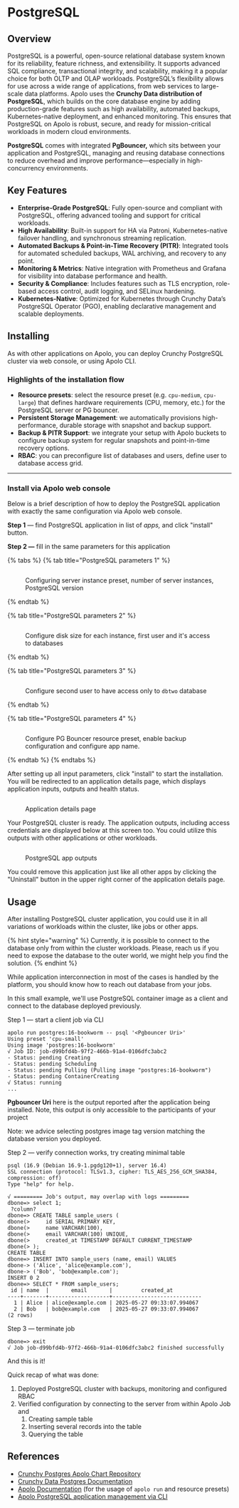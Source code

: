 # PostgreSQL

## Overview

PostgreSQL is a powerful, open-source relational database system known for its reliability, feature richness, and extensibility. It supports advanced SQL compliance, transactional integrity, and scalability, making it a popular choice for both OLTP and OLAP workloads. PostgreSQL’s flexibility allows for use across a wide range of applications, from web services to large-scale data platforms. Apolo uses the **Crunchy Data distribution of PostgreSQL**, which builds on the core database engine by adding production-grade features such as high availability, automated backups, Kubernetes-native deployment, and enhanced monitoring. This ensures that PostgreSQL on Apolo is robust, secure, and ready for mission-critical workloads in modern cloud environments.

**PostgreSQL** comes with integrated **PgBouncer,** which sits between your application and PostgreSQL, managing and reusing database connections to reduce overhead and improve performance—especially in high-concurrency environments.

## Key Features <a href="#key-features" id="key-features"></a>

* **Enterprise-Grade PostgreSQL**: Fully open-source and compliant with PostgreSQL, offering advanced tooling and support for critical workloads.
* **High Availability**: Built-in support for HA via Patroni, Kubernetes-native failover handling, and synchronous streaming replication.
* **Automated Backups & Point-in-Time Recovery (PITR)**: Integrated tools for automated scheduled backups, WAL archiving, and recovery to any point.
* **Monitoring & Metrics**: Native integration with Prometheus and Grafana for visibility into database performance and health.
* **Security & Compliance**: Includes features such as TLS encryption, role-based access control, audit logging, and SELinux hardening.
* **Kubernetes-Native**: Optimized for Kubernetes through Crunchy Data’s PostgreSQL Operator (PGO), enabling declarative management and scalable deployments.

## Installing <a href="#installation-and-deployment-on-apolo" id="installation-and-deployment-on-apolo"></a>

As with other applications on Apolo, you can deploy Crunchy PostgreSQL cluster via web console, or using Apolo CLI.

### **Highlights of the installation flow**

* **Resource presets**: select the resource preset (e.g. `cpu-medium`, `cpu-large`) that defines hardware requirements (CPU, memory, etc.) for the PostgreSQL server or PG bouncer.
* **Persistent Storage Management**: we automatically provisions high-performance, durable storage with snapshot and backup support.
* **Backup & PITR Support**: we integrate your setup with Apolo buckets to configure backup system for regular snapshots and point-in-time recovery options.
* **RBAC**: you can preconfigure list of databases and users, define user to database access grid.

***

### Install via Apolo web console

Below is a brief description of how to deploy the PostgreSQL application with exactly the same configuration via Apolo web console.

**Step 1** — find PostgreSQL application in list of _apps,_ and click "install" button.

**Step 2 —** fill in the same parameters for this application

{% tabs %}
{% tab title="PostgreSQL parameters 1" %}
<figure><img src="../../../.gitbook/assets/image (9) (1).png" alt=""><figcaption><p>Configuring server instance preset, number of server instances, PostgreSQL version</p></figcaption></figure>
{% endtab %}

{% tab title="PostgreSQL parameters 2" %}
<figure><img src="../../../.gitbook/assets/image (11) (1).png" alt=""><figcaption><p>Configure disk size for each instance, first user and it's access to databases</p></figcaption></figure>
{% endtab %}

{% tab title="PostgreSQL parameters 3" %}
<figure><img src="../../../.gitbook/assets/image (12) (1).png" alt=""><figcaption><p>Configure second user to have access only to <code>dbtwo</code> database</p></figcaption></figure>
{% endtab %}

{% tab title="PostgreSQL parameters 4" %}
<figure><img src="../../../.gitbook/assets/image (13) (1).png" alt=""><figcaption><p>Configure PG Bouncer resource preset, enable backup configuration and configure app name.</p></figcaption></figure>
{% endtab %}
{% endtabs %}

After setting up all input parameters, click "install" to start the installation. You will be redirected to an application details page, which displays application inputs, outputs and health status.

<figure><img src="../../../.gitbook/assets/image (15) (1).png" alt=""><figcaption><p>Application details page</p></figcaption></figure>

Your PostgreSQL cluster is ready. The application outputs, including access credentials are displayed below at this screen too. You could utilize this outputs with other applications or other workloads.&#x20;

<figure><img src="../../../.gitbook/assets/image (17) (1).png" alt=""><figcaption><p>PostgreSQL app outputs</p></figcaption></figure>

You could remove this application just like all other apps by clicking the "Uninstall" button in the upper right corner of the application details page.

## Usage

After installing PostgreSQL cluster application, you could use it in all variations of workloads within the cluster, like jobs or other apps.

{% hint style="warning" %}
Currently, it is possible to connect to the database only from within the cluster workloads. Please, reach us if you need to expose the database to the outer world, we might help you find the solution.
{% endhint %}

While application interconnection in most of the cases is handled by the platform, you should know how to reach out database from your jobs.

In this small example, we'll use PostgreSQL container image as a client and connect to the database deployed previously.&#x20;

Step 1 — start a client job via CLI

```
apolo run postgres:16-bookworm -- psql '<Pgbouncer Uri>'
Using preset 'cpu-small'
Using image 'postgres:16-bookworm'
√ Job ID: job-d99bfd4b-97f2-466b-91a4-0106dfc3abc2
- Status: pending Creating
- Status: pending Scheduling
- Status: pending Pulling (Pulling image "postgres:16-bookworm")
- Status: pending ContainerCreating
√ Status: running
...
```

**Pgbouncer Uri** here is the output reported after the application being installed. Note, this output is only accessible to the participants of your project

Note: we advice selecting postgres image tag version matching the database version you deployed.

Step 2 — verify connection works, try creating minimal table

```
psql (16.9 (Debian 16.9-1.pgdg120+1), server 16.4)
SSL connection (protocol: TLSv1.3, cipher: TLS_AES_256_GCM_SHA384, compression: off)
Type "help" for help.

√ ========= Job's output, may overlap with logs =========
dbone=> select 1;
 ?column? 
dbone=> CREATE TABLE sample_users (
dbone(>     id SERIAL PRIMARY KEY,
dbone(>     name VARCHAR(100),
dbone(>     email VARCHAR(100) UNIQUE,
dbone(>     created_at TIMESTAMP DEFAULT CURRENT_TIMESTAMP
dbone(> );
CREATE TABLE
dbone=> INSERT INTO sample_users (name, email) VALUES
dbone-> ('Alice', 'alice@example.com'),
dbone-> ('Bob', 'bob@example.com');
INSERT 0 2
dbone=> SELECT * FROM sample_users;
 id | name  |       email       |         created_at         
----+-------+-------------------+----------------------------
  1 | Alice | alice@example.com | 2025-05-27 09:33:07.994067
  2 | Bob   | bob@example.com   | 2025-05-27 09:33:07.994067
(2 rows)
```

Step 3 — terminate job

```
dbone=> exit
√ Job job-d99bfd4b-97f2-466b-91a4-0106dfc3abc2 finished successfully
```

And this is it!

Quick recap of what was done:

1. Deployed PostgreSQL cluster with backups, monitoring and configured RBAC
2. Verified configuration by connecting to the server from within Apolo Job and
   1. Creating sample table
   2. Inserting several records into the table
   3. Querying the table

## References

* [Crunchy Postgres Apolo Chart Repository](https://github.com/neuro-inc/app-crunchy-postgres)
* [Crunchy Data Postgres Documentation](https://access.crunchydata.com/documentation/postgres-operator/latest/quickstart)
* [Apolo Documentation](https://docs.apolo.us/apolo-cli/commands/shortcuts#usage-16) (for the usage of `apolo run` and resource presets)
* [Apolo PostgreSQL application management via CLI](../../../apolo-concepts-cli/apps/available-apps/postgresql.md)
